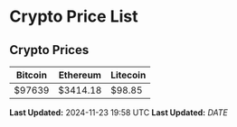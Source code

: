 # Crypto Price List

## Crypto Prices
| Bitcoin | Ethereum | Litecoin |
| ------- | -------- | -------- |
| $97639 | $3414.18 | $98.85 |
**Last Updated:** 2024-11-23 19:58 UTC
**Last Updated:** $DATE$
